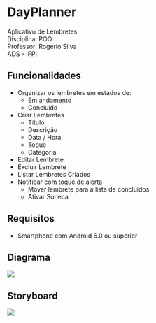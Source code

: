 # DayPlanner
Aplicativo de Lembretes <br />
Disciplina: POO <br />
Professor: Rogério Silva <br />
ADS - IFPI

## Funcionalidades
- Organizar os lembretes em estados de:
  - Em andamento
  - Concluído
- Criar Lembretes
  - Título
  - Descrição
  - Data / Hora
  - Toque
  - Categoria
- Editar Lembrete
- Excluir Lembrete
- Listar Lembretes Criados
- Notificar com toque de alerta
  - Mover lembrete para a lista de concluídos
  - Ativar Soneca

## Requisitos
- Smartphone com Android 6.0 ou superior
  
## Diagrama
<img src="Artefatos do Projeto/Diagrama.png" />

## Storyboard
<img src="Artefatos do Projeto/Storyboard.PNG" />
